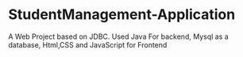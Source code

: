 # StudentManagement-Application
A Web Project based on JDBC. 
Used Java For backend,
Mysql as a database,
Html,CSS and JavaScript for Frontend
